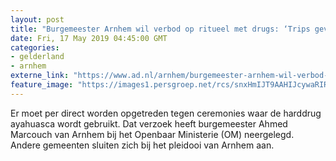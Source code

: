 ```yaml
---
layout: post
title: "Burgemeester Arnhem wil verbod op ritueel met drugs: ‘Trips gevaarlijk’"
date: Fri, 17 May 2019 04:45:00 GMT
categories: 
- gelderland 
- arnhem 
externe_link: "https://www.ad.nl/arnhem/burgemeester-arnhem-wil-verbod-op-ritueel-met-drugs-trips-gevaarlijk~acd33a1d/"
feature_image: "https://images1.persgroep.net/rcs/snxHmIJT9AAHIJcywaRIRdNDNjk/diocontent/146289288/_fitwidth/400/?appId=21791a8992982cd8da851550a453bd7f&quality=0.7"
---
```


Er moet per direct worden opgetreden tegen ceremonies waar de harddrug ayahuasca wordt gebruikt. Dat verzoek heeft burgemeester Ahmed Marcouch van Arnhem bij het Openbaar Ministerie (OM) neergelegd. Andere gemeenten sluiten zich bij het pleidooi van Arnhem aan.
